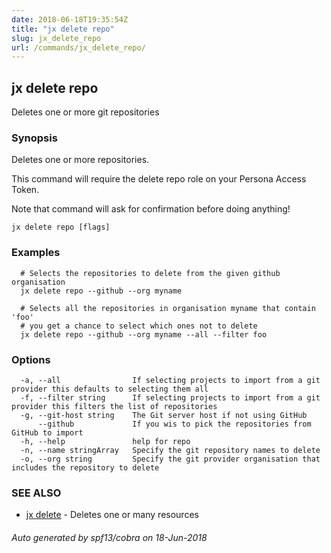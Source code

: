 ```yaml
---
date: 2018-06-18T19:35:54Z
title: "jx delete repo"
slug: jx_delete_repo
url: /commands/jx_delete_repo/
---
```

## jx delete repo

Deletes one or more git repositories

### Synopsis

Deletes one or more repositories. 

This command will require the delete repo role on your Persona Access Token. 

Note that command will ask for confirmation before doing anything!

```
jx delete repo [flags]
```

### Examples

```
  # Selects the repositories to delete from the given github organisation
  jx delete repo --github --org myname
  
  # Selects all the repositories in organisation myname that contain 'foo'
  # you get a chance to select which ones not to delete
  jx delete repo --github --org myname --all --filter foo
```

### Options

```
  -a, --all                If selecting projects to import from a git provider this defaults to selecting them all
  -f, --filter string      If selecting projects to import from a git provider this filters the list of repositories
  -g, --git-host string    The Git server host if not using GitHub
      --github             If you wis to pick the repositories from GitHub to import
  -h, --help               help for repo
  -n, --name stringArray   Specify the git repository names to delete
  -o, --org string         Specify the git provider organisation that includes the repository to delete
```

### SEE ALSO

* [jx delete](/commands/jx_delete/)	 - Deletes one or many resources

###### Auto generated by spf13/cobra on 18-Jun-2018

